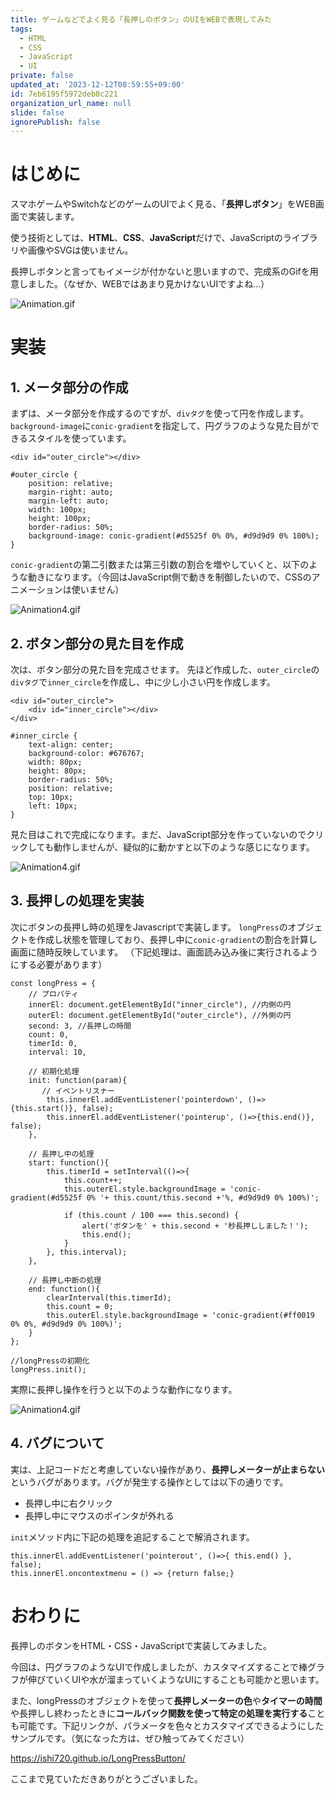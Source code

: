```yaml
---
title: ゲームなどでよく見る「長押しのボタン」のUIをWEBで表現してみた
tags:
  - HTML
  - CSS
  - JavaScript
  - UI
private: false
updated_at: '2023-12-12T08:59:55+09:00'
id: 7eb6195f5972deb8c221
organization_url_name: null
slide: false
ignorePublish: false
---
```

# はじめに

スマホゲームやSwitchなどのゲームのUIでよく見る、「**長押しボタン**」をWEB画面で実装します。

使う技術としては、**HTML**、**CSS**、**JavaScript**だけで、JavaScriptのライブラリや画像やSVGは使いません。

長押しボタンと言ってもイメージが付かないと思いますので、完成系のGifを用意しました。（なぜか、WEBではあまり見かけないUIですよね...）

![Animation.gif](https://qiita-image-store.s3.ap-northeast-1.amazonaws.com/0/473097/220370b8-de93-7db0-9db2-3d7edfe2c098.gif)

# 実装

## 1. メータ部分の作成

まずは、メータ部分を作成するのですが、`divタグ`を使って円を作成します。
`background-image`に`conic-gradient`を指定して、円グラフのような見た目ができるスタイルを使っています。


```html:html
<div id="outer_circle"></div>
```

```css:css
#outer_circle {
    position: relative;
    margin-right: auto;
    margin-left: auto;
    width: 100px;
    height: 100px;
    border-radius: 50%;
    background-image: conic-gradient(#d5525f 0% 0%, #d9d9d9 0% 100%);
}
```

`conic-gradient`の第二引数または第三引数の割合を増やしていくと、以下のような動きになります。（今回はJavaScript側で動きを制御したいので、CSSのアニメーションは使いません）

![Animation4.gif](https://qiita-image-store.s3.ap-northeast-1.amazonaws.com/0/473097/a18a76a3-66ff-2a3e-620d-37472f2a4ae4.gif)



## 2. ボタン部分の見た目を作成

次は、ボタン部分の見た目を完成させます。
先ほど作成した、`outer_circle`の`divタグ`で`inner_circle`を作成し、中に少し小さい円を作成します。

```html:html
<div id="outer_circle">
    <div id="inner_circle"></div>
</div>
```

```css:css
#inner_circle {
    text-align: center;
    background-color: #676767;
    width: 80px;
    height: 80px;
    border-radius: 50%;
    position: relative;
    top: 10px;
    left: 10px;
}
```

見た目はこれで完成になります。まだ、JavaScript部分を作っていないのでクリックしても動作しませんが、疑似的に動かすと以下のような感じになります。

![Animation4.gif](https://qiita-image-store.s3.ap-northeast-1.amazonaws.com/0/473097/34753311-fcfc-0936-5c92-be40df429acd.gif)


## 3. 長押しの処理を実装

次にボタンの長押し時の処理をJavascriptで実装します。
`longPress`のオブジェクトを作成し状態を管理しており、長押し中に`conic-gradient`の割合を計算し画面に随時反映しています。
（下記処理は、画面読み込み後に実行されるようにする必要があります）


```js:javascript
const longPress = {
    // プロパティ
    innerEl: document.getElementById("inner_circle"), //内側の円
    outerEl: document.getElementById("outer_circle"), //外側の円
    second: 3, //長押しの時間
    count: 0,
    timerId: 0,
    interval: 10,

    // 初期化処理
    init: function(param){
       // イベントリスナー
        this.innerEl.addEventListener('pointerdown', ()=>{this.start()}, false);
        this.innerEl.addEventListener('pointerup', ()=>{this.end()}, false);
    },

    // 長押し中の処理
    start: function(){
        this.timerId = setInterval(()=>{
            this.count++;
            this.outerEl.style.backgroundImage = 'conic-gradient(#d5525f 0% '+ this.count/this.second +'%, #d9d9d9 0% 100%)';

            if (this.count / 100 === this.second) {
                alert('ボタンを' + this.second + '秒長押ししました！');
                this.end();
            }
        }, this.interval);
    },

    // 長押し中断の処理
    end: function(){
        clearInterval(this.timerId);
        this.count = 0;
        this.outerEl.style.backgroundImage = 'conic-gradient(#ff0019 0% 0%, #d9d9d9 0% 100%)';
    }
};

//longPressの初期化
longPress.init();
```

実際に長押し操作を行うと以下のような動作になります。

![Animation4.gif](https://qiita-image-store.s3.ap-northeast-1.amazonaws.com/0/473097/c4a2197b-fb75-71ca-a46c-cc3259a6a910.gif)

## 4. バグについて

実は、上記コードだと考慮していない操作があり、**長押しメーターが止まらない**というバグがあります。バグが発生する操作としては以下の通りです。
- 長押し中に右クリック
- 長押し中にマウスのポインタが外れる

`init`メソッド内に下記の処理を追記することで解消されます。

```js:javascript
this.innerEl.addEventListener('pointerout', ()=>{ this.end() }, false);
this.innerEl.oncontextmenu = () => {return false;}
```

# おわりに

長押しのボタンをHTML・CSS・JavaScriptで実装してみました。

今回は、円グラフのようなUIで作成しましたが、カスタマイズすることで棒グラフが伸びていくUIや水が溜まっていくようなUIにすることも可能かと思います。

また、longPressのオブジェクトを使って**長押しメーターの色**や**タイマーの時間**や長押しし終わったときに**コールバック関数を使って特定の処理を実行する**ことも可能です。下記リンクが、パラメータを色々とカスタマイズできるようにしたサンプルです。（気になった方は、ぜひ触ってみてください）

https://ishi720.github.io/LongPressButton/

ここまで見ていただきありがとうございました。
